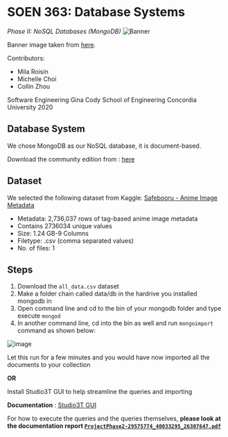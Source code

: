 # SOEN 363: Database Systems
*Phase II: NoSQL Databases (MongoDB)*
![Banner](https://raw.githubusercontent.com/milaroisin/soen363-databasesystems-phase2/master/Banner%20Image.jpg)

Banner image taken from [here](https://safebooru.org/index.php?page=post&s=view&id=1514244).

Contributors:
- Mila Roisin
- Michelle Choi
- Collin Zhou

Software Engineering
Gina Cody School of Engineering
Concordia University 2020

## Database System
We chose MongoDB as our NoSQL database, it is document-based. 

Download the community edition from : [here](https://www.mongodb.com/download-center/community)

## Dataset
We selected the following dataset from Kaggle:  [Safebooru - Anime Image Metadata](https://www.kaggle.com/alamson/safebooru#all_data.csv)

* Metadata: 2,736,037 rows of tag-based anime image metadata
* Contains 2736034 unique values
* Size: 1.24 GB-9 Columns
* Filetype: .csv (comma separated values)
* No. of files: 1

## Steps

1. Download the `all_data.csv` dataset
2. Make a folder chain called data/db in the hardrive you installed mongodb in
3. Open command line and cd to the bin of your mongodb folder and type execute `mongod`
4. In another command line, cd into the bin as well and run  `mongoimport` command as shown below: 

![image](https://puu.sh/Fy0mc/d3341abc4a.png)


Let this run for a few minutes and you would have now imported all the documents to your collection


__OR__

Install Studio3T GUI to help streamline the queries and importing

__Documentation__ : [Studio3T GUI](https://studio3t.com/knowledge-base/articles/visual-query-builder/)

For how to execute the queries and the queries themselves, 
__please look at the documentation report [`ProjectPhase2-29575774_40033295_26307647.pdf`](https://github.com/milaroisin/soen363-databasesystems-phase2/blob/master/ProjectPhase2-29575774_40033295_26307647.pdf)__
